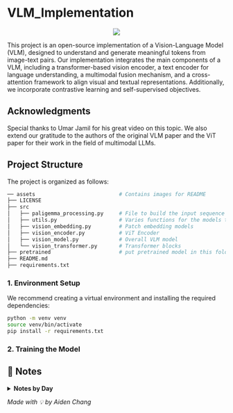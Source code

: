 # VLM_Implementation

<!-- <div align="center">
    <img src="assets/Stable Diffusion.png">
</div> -->

<div align="center">

<a href="https://pytorch.org/"><img src="https://img.shields.io/badge/PyTorch-%3E%3D1.8.0-EE4C2C?style=flat-square&logo=pytorch"></a>

</div>

This project is an open-source implementation of a Vision-Language Model (VLM), designed to understand and generate meaningful tokens from image-text pairs. Our implementation integrates the main components of a VLM, including a transformer-based vision encoder, a text encoder for language understanding, a multimodal fusion mechanism, and a cross-attention framework to align visual and textual representations. Additionally, we incorporate contrastive learning and self-supervised objectives.

## Acknowledgments

Special thanks to Umar Jamil for his great video on this topic. We also extend our gratitude to the authors of the original VLM paper and the ViT paper for their work in the field of multimodal LLMs.

## Project Structure

The project is organized as follows:

```bash
── assets                           # Contains images for README
├── LICENSE
├── src
│   ├── paligemma_processing.py     # File to build the input sequence for paligemma model
│   ├── utils.py                    # Varies functions for the models to use
│   ├── vision_embedding.py         # Patch embedding models
│   ├── vision_encoder.py           # ViT Encoder
│   ├── vision_model.py             # Overall VLM model
│   └── vision_transformer.py       # Transformer blocks
├── pretrained                      # put pretrained model in this folder
├── README.md
├── requirements.txt
```

### 1. Environment Setup

We recommend creating a virtual environment and installing the required dependencies:

```bash
python -m venv venv
source venv/bin/activate
pip install -r requirements.txt
```

### 2. Training the Model

## 📅 Notes

<details>
  <summary><strong>Notes by Day</strong></summary>

- **Day 1**  
  ![Day 1 notes](assets/day_1_notes.jpg)

- **Day 2**  
  ![Day 2 notes](assets/day_2_notes.jpg)

- **Day 3**  
  ![Day 3 notes](assets/day_3_notes.jpg)

</details>

_Made with 💡 by Aiden Chang_
